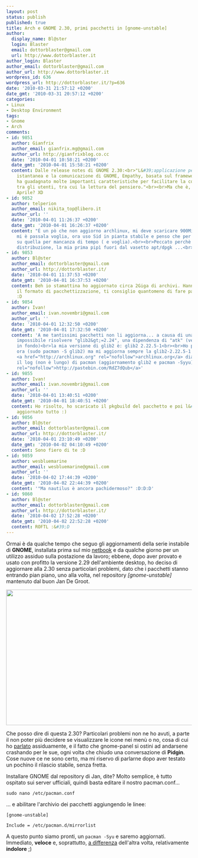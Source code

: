 ```yaml
---
layout: post
status: publish
published: true
title: Arch e GNOME 2.30, primi pacchetti in [gnome-unstable]
author:
  display_name: Bl@ster
  login: Blaster
  email: dottorblaster@gmail.com
  url: http://www.dottorblaster.it
author_login: Blaster
author_email: dottorblaster@gmail.com
author_url: http://www.dottorblaster.it
wordpress_id: 636
wordpress_url: http://dottorblaster.it/?p=636
date: '2010-03-31 21:57:12 +0200'
date_gmt: '2010-03-31 20:57:12 +0200'
categories:
- Linux
- Desktop Environment
tags:
- Gnome
- Arch
comments:
- id: 9851
  author: Gianfrix
  author_email: gianfrix.mg@gmail.com
  author_url: http://gianfrixblog.co.cc
  date: '2010-04-01 10:58:21 +0200'
  date_gmt: '2010-04-01 15:58:21 +0200'
  content: Dalle release notes di GNOME 2.30:<br>"L&#39;applicazione per la massaggistica
    istantanea e la comunicazione di GNOME, Empathy, basata sul framework Telepathy,
    ha guadagnato molte importanti caratteristiche per facilitare la comunicazione
    tra gli utenti, tra cui la lettura del pensiero."<br><br>Ma che è, un pesce di
    Aprile? XD
- id: 9852
  author: telperion
  author_email: nikita_top@libero.it
  author_url: ''
  date: '2010-04-01 11:26:37 +0200'
  date_gmt: '2010-04-01 16:26:37 +0200'
  content: "É un pò che non aggiorno archlinux, mi deve scaricare 900MiB di roba,
    mi è passala voglia, ora uso Sid in pianta stabile e penso che per ora resterò
    su quella per mancanza di tempo ( e voglia).<br><br>Peccato perchè è un&#39;ottima
    distribuzione, la mia prima pipì fuori dal vasetto apt/dpgk ...<br>:)"
- id: 9853
  author: Bl@ster
  author_email: dottorblaster@gmail.com
  author_url: http://dottorblaster.it/
  date: '2010-04-01 11:37:53 +0200'
  date_gmt: '2010-04-01 16:37:53 +0200'
  content: Beh io stamattina ho aggiornato circa 2Giga di archivi. Hanno anche cambiato
    il formato di pacchettizzazione, ti consiglio quantomeno di fare pacman -S pacman
    :D
- id: 9854
  author: Ivan!
  author_email: ivan.novembri@gmail.com
  author_url: ''
  date: '2010-04-01 12:32:50 +0200'
  date_gmt: '2010-04-01 17:32:50 +0200'
  content: 'A me tantissimi pacchetti non li aggiorna... a causa di una dipendenza:<br>attenzione:
    impossibile risolvere "glib2&gt;=2.24", una dipendenza di "atk" (vedi pastebin
    in fondo)<br>la mia versione di glib2 è: glib2 2.22.5-1<br><br>Ho provato ad aggiornarla
    ora (sudo pacman -S glib2) ma mi aggiorna sempre la glib2-2.22.5-1 sebbene su
    <a href="http://archlinux.org" rel="nofollow">archlinux.org</a> dia: glib2 2.24.0-1     o.O<br><br>Qui
    il log (non è lungo) di pacman (aggiornamento glib2 e pacman -Syyu) <a href="http://pastebin.com/RdZ7dQub"
    rel="nofollow">http://pastebin.com/RdZ7dQub</a>'
- id: 9855
  author: Ivan!
  author_email: ivan.novembri@gmail.com
  author_url: ''
  date: '2010-04-01 13:40:51 +0200'
  date_gmt: '2010-04-01 18:40:51 +0200'
  content: Ho risolto, ho scaricato il pkgbuild del pacchetto e poi l&#39;ho installato,
    aggiornato tutto :)
- id: 9856
  author: Bl@ster
  author_email: dottorblaster@gmail.com
  author_url: http://dottorblaster.it/
  date: '2010-04-01 23:10:49 +0200'
  date_gmt: '2010-04-02 04:10:49 +0200'
  content: Sono fiero di te :D
- id: 9859
  author: wesbluemarine
  author_email: wesbluemarine@gmail.com
  author_url: ''
  date: '2010-04-02 17:44:39 +0200'
  date_gmt: '2010-04-02 22:44:39 +0200'
  content: '"Ma nautilus è ancora pachidermoso?" :D:D:D'
- id: 9860
  author: Bl@ster
  author_email: dottorblaster@gmail.com
  author_url: http://dottorblaster.it/
  date: '2010-04-02 17:52:28 +0200'
  date_gmt: '2010-04-02 22:52:28 +0200'
  content: ROFTL :&#39;D
---
```

<p>Ormai è da qualche tempo che seguo gli aggiornamenti della serie instabile di <strong>GNOME</strong>, installata prima sul mio <a href="http://dottorblaster.it/2009/12/lacquisto-del-netbook-e-peripezie-seguenti/">netbook</a> e da qualche giorno per un utilizzo assiduo sulla postazione da lavoro; ebbene, dopo aver provato e usato con profitto la versione 2.29 dell'ambiente desktop, ho deciso di aggiornare alla 2.30 senza particolari problemi, dato che i pacchetti stanno entrando pian piano, uno alla volta, nel repository<em> [gnome-unstable] </em>mantenuto dal buon Jan De Groot.</p>
<p style="text-align: center;"><img class="alignnone" src="http://i42.tinypic.com/343q3k5.jpg" alt="" width="514" height="368" /></p>
<p>Che posso dire di questa 2.30? Particolari problemi non ne ho avuti, a parte il non poter più decidere se visualizzare le icone nei menù o no, cosa di cui ho <a href="http://dottorblaster.it/2010/02/gnome-ridammi-le-icone-su/">parlato</a> assiduamente, e il fatto che gnome-panel si ostini ad andarsene crashando per le sue, ogni volta che chiudo una conversazione di <strong>Pidgin</strong>. Cose nuove ce ne sono certo, ma mi riservo di parlarne dopo aver testato un pochino il rilascio stabile, senza fretta.</p>
<p>Installare GNOME dal repository di Jan, dite? Molto semplice, è tutto ospitato sui server ufficiali, quindi basta editare il nostro pacman.conf...</p>
<p><code>sudo nano /etc/pacman.conf</code></p>
<p>... e abilitare l'archivio dei pacchetti aggiungendo le linee:</p>
<p><code>[gnome-unstable]<br />
Include = /etc/pacman.d/mirrorlist</code></p>
<p>A questo punto siamo pronti, un <code>pacman -Syu</code> e saremo aggiornati. Immediato, <strong>veloce</strong> e, soprattutto, <a href="http://dottorblaster.it/2009/10/effettuare-il-passaggio-a-gnome-2-28-in-maniera-indolore/">a differenza</a> dell'altra volta, relativamente <strong>indolore</strong> ;)</p>
